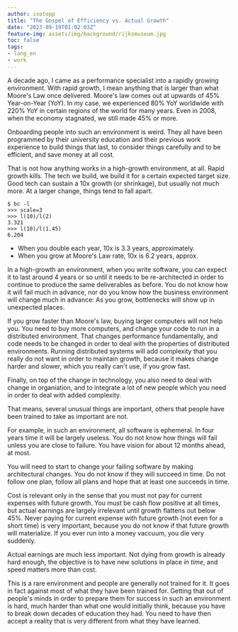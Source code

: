 ```yaml
---
author: isotopp
title: "The Gospel of Efficiency vs. Actual Growth"
date: "2023-09-19T01:02:03Z"
feature-img: assets/img/background/rijksmuseum.jpg
toc: false
tags:
- lang_en
- work
---
```


A decade ago, I came as a performance specialist into a rapidly growing environment.
With rapid growth, I mean anything that is larger than what Moore's Law once delivered.
Moore's law comes out at upwards of 45% Year-on-Year (YoY).
In my case, we experienced 80% YoY worldwide with 220% YoY in certain regions of the world for many years.
Even in 2008, when the economy stagnated, we still made 45% or more.

Onboarding people into such an environment is weird.
They all have been programmed by their university education and their previous work experience to build things that last,
to consider things carefully and to be efficient, and save money at all cost.

That is not how anything works in a high-growth environment, at all.
Rapid growth kills. 
The tech we build, we build it for a certain expected target size.
Good tech can sustain a 10x growth (or shrinkage), but usually not much more.
At a larger change, things tend to fall apart.

```console
$ bc -l
>>> scale=3
>>> l(10)/l(2)
3.321
>>> l(10)/l(1.45)
6.204
```

- When you double each year, 10x is 3.3 years, approximately.
- When you grow at Moore's Law rate, 10x is 6.2 years, approx.

In a high-growth an environment, when you write software,
you can expect it to last around 4 years or so until it needs to be re-architected in order to continue to produce the same deliverables as before.
You do not know how it will fail much in advance, nor do you know how the business environment will change much in advance:
As you grow, bottlenecks will show up in unexpected places.

If you grow faster than Moore's law, buying larger computers will not help you.
You need to buy more computers, and change your code to run in a distributed environment.
That changes performance fundamentally, and code needs to be changed in order to deal with the properties of distributed environments.
Running distributed systems will add complexity that you really do not want in order to maintain growth,
because it makes change harder and slower, which you really can't use, if you grow fast.

Finally, on top of the change in technology, you also need to deal with change in organiation,
and to integrate a lot of new people which you need in order to deal with added complexity.

That means, several unusual things are important, others that people have been trained to take as important are not.

For example, in such an environment, all software is ephemeral.
In four years time it will be largely useless.
You do not know how things will fail unless you are close to failure.
You have vision for about 12 months ahead, at most.

You will need to start to change your failing software by making architectural changes. 
You do not know if they will succeed in time.
Do not follow one plan, follow all plans and hope that at least one succeeds in time.

Cost is relevant only in the sense that you must not pay for current expenses with future growth.
You must be cash flow positive at all times,
but actual earnings are largely irrelevant until growth flattens out below 45%.
Never paying for current expense with future growth (not even for a short time) is very important, 
because you do not know if that future growth will materialize.
If you ever run into a money vaccuum, you die very suddenly.

Actual earnings are much less important. 
Not dying from growth is already hard enough,
the objective is to have new solutions in place *in time*,
and speed matters more than cost.

This is a rare environment and people are generally not trained for it. 
It goes in fact against most of what they have been trained for.
Getting that out of people's minds in order to prepare them for success in such an environment is hard,
much harder than what one would initially think,
because you have to break down decades of education they had.
You need to have then accept a reality that is very different from what they have learned.
